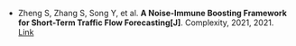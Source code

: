 * Zheng S, Zhang S, Song Y, et al. <b>A Noise-Immune Boosting Framework for Short-Term Traffic Flow Forecasting[J]</b>. Complexity, 2021, 2021. [Link](https://www.hindawi.com/journals/complexity/2021/5582974/)